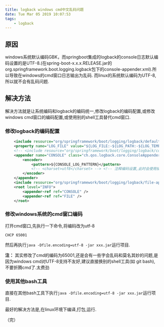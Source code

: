 ```yaml
---
title: logback windows cmd中文乱码问题
date: Tue Mar 05 2019 10:07:53
tags:
	- logback
---
```


## 原因

windows系统默认编码GBK，而springboot集成的logback的console日志默认编码设置的是UTF-8.(在spring-boot-x.x.x.RELEASE.jar的org.springframework.boot.logging.logback包下的console-appender.xml).所以导致在windows的cmd窗口日志输出为乱码.
而linux的系统默认编码为UTF-8,所以就不会有乱码问题.

## 解决方法

解决方法就是让系统编码和logback的编码统一,修改logback的编码配置,或修改windows cmd窗口的编码配置,或使用别的shell工具替代cmd窗口.

### 修改logback的编码配置

```xml
    <include resource="org/springframework/boot/logging/logback/defaults.xml" />
    <property name="LOG_FILE" value="${LOG_FILE:-${LOG_PATH:-${LOG_TEMP:-${java.io.tmpdir:-/tmp}}}/spring.log}"/>
    <!-- <include resource="org/springframework/boot/logging/logback/console-appender.xml" /> -->
    <appender name="CONSOLE" class="ch.qos.logback.core.ConsoleAppender">
        <encoder>
            <pattern>${CONSOLE_LOG_PATTERN}</pattern>
            <!-- <charset>utf8</charset> --> <!-- 注释编码设置,此时会使用操作系统的编码,解决windows乱码问题 -->
        </encoder>
    </appender>
    <include resource="org/springframework/boot/logging/logback/file-appender.xml" />
    <root level="INFO">
        <appender-ref ref="CONSOLE" />
        <appender-ref ref="FILE" />
    </root>
```

### 修改windows系统的cmd窗口编码

打开cmd窗口,先执行一下命令,将编码改为utf-8
```
CHCP 65001
```
然后再执行`java -Dfile.encoding=utf-8 -jar xxx.jar`运行项目.

**注：** 其实修改了cmd的编码为65001,还是会有一些字会乱码和莫名其妙的问题,是因为windows cmd对UTF-8支持不友好,建议直接换别的shell工具(如 git bash),不要折腾cmd了.太费劲

### 使用其他bash工具

直接在其他bash工具下执行`java -Dfile.encoding=utf-8 -jar xxx.jar`运行项目.


最好的解决方法是,在linux环境下编译,打包,运行.


（完）



